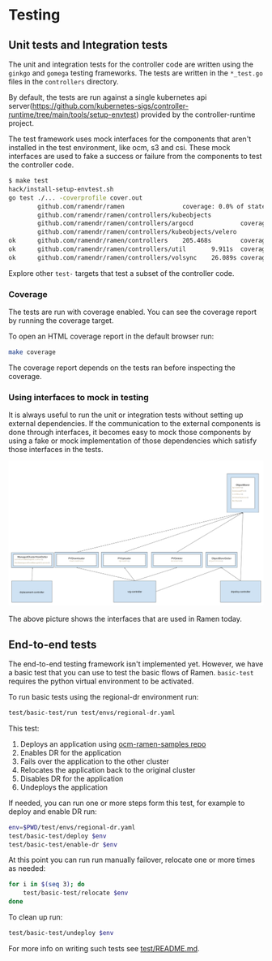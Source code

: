 <!--
SPDX-FileCopyrightText: The RamenDR authors
SPDX-License-Identifier: Apache-2.0
-->

# Testing

## Unit tests and Integration tests

The unit and integration tests for the controller code are written using the
`ginkgo` and `gomega` testing frameworks. The tests are written in the
`*_test.go` files in the `controllers` directory.

By default, the tests are run against a single kubernetes api
server(<https://github.com/kubernetes-sigs/controller-runtime/tree/main/tools/setup-envtest>)
provided by the controller-runtime project.

The test framework uses mock interfaces for the components that aren't installed
in the test environment, like ocm, s3 and csi. These mock interfaces are used to
fake a success or failure from the components to test the controller code.

```sh
$ make test
hack/install-setup-envtest.sh
go test ./... -coverprofile cover.out
        github.com/ramendr/ramen                coverage: 0.0% of statements
        github.com/ramendr/ramen/controllers/kubeobjects                coverage: 0.0% of statements
        github.com/ramendr/ramen/controllers/argocd             coverage: 0.0% of statements
        github.com/ramendr/ramen/controllers/kubeobjects/velero         coverage: 0.0% of statements
ok      github.com/ramendr/ramen/controllers    205.468s        coverage: 66.6% of statements
ok      github.com/ramendr/ramen/controllers/util       9.911s  coverage: 21.8% of statements
ok      github.com/ramendr/ramen/controllers/volsync    26.089s coverage: 57.3% of statements
```

Explore other `test-` targets that test a subset of the controller code.

### Coverage

The tests are run with coverage enabled. You can see the coverage report by
running the coverage target.

To open an HTML coverage report in the default browser run:

```sh
make coverage
```

The coverage report depends on the tests ran before inspecting the
coverage.

### Using interfaces to mock in testing

It is always useful to run the unit or integration tests without setting up
external dependencies. If the communication to the external components is done
through interfaces, it becomes easy to mock those components by using a fake or
mock implementation of those dependencies which satisfy those interfaces in the
tests.

![](interfaces.png?raw=true)

The above picture shows the interfaces that are used in Ramen today.

## End-to-end tests

The end-to-end testing framework isn't implemented yet. However, we have a basic
test that you can use to test the basic flows of Ramen. `basic-test` requires
the python virtual environment to be activated.

To run basic tests using the regional-dr environment run:

```sh
test/basic-test/run test/envs/regional-dr.yaml
```

This test:

1. Deploys an application using
   [ocm-ramen-samples repo](https://github.com/RamenDR/ocm-ramen-samples)
1. Enables DR for the application
1. Fails over the application to the other cluster
1. Relocates the application back to the original cluster
1. Disables DR for the application
1. Undeploys the application

If needed, you can run one or more steps form this test, for example to
deploy and enable DR run:

```sh
env=$PWD/test/envs/regional-dr.yaml
test/basic-test/deploy $env
test/basic-test/enable-dr $env
```

At this point you can run run manually failover, relocate one or more
times as needed:

```sh
for i in $(seq 3); do
    test/basic-test/relocate $env
done
```

To clean up run:

```sh
test/basic-test/undeploy $env
```

For more info on writing such tests see
[test/README.md](../test/README.md).

